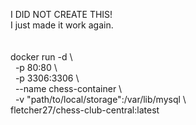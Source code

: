 I DID NOT CREATE THIS!\
I just made it work again.\
\
\
docker run -d \\\
&nbsp;&nbsp;-p 80:80 \\\
&nbsp;&nbsp;-p 3306:3306 \\\
&nbsp;&nbsp;--name chess-container \\\
&nbsp;&nbsp;-v "path/to/local/storage":/var/lib/mysql \\\
fletcher27/chess-club-central:latest

